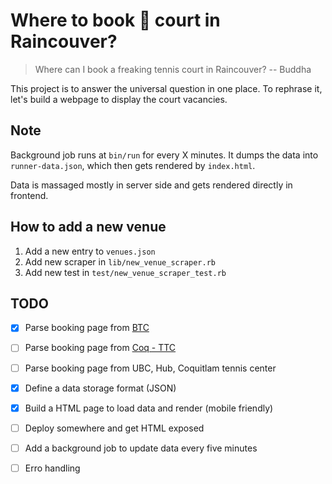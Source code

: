 # Where to book 🎾 court in Raincouver?

> Where can I book a freaking tennis court in Raincouver?
> -- Buddha

This project is to answer the universal question in one place.
To rephrase it, let's build a webpage to display the court vacancies.


## Note

Background job runs at `bin/run` for every X minutes. It dumps the data into `runner-data.json`, which then gets rendered by `index.html`.

Data is massaged mostly in server side and gets rendered directly in frontend.

## How to add a new venue

1. Add a new entry to `venues.json`
2. Add new scraper in `lib/new_venue_scraper.rb`
3. Add new test in `test/new_venue_scraper_test.rb`

## TODO

- [x] Parse booking page from [BTC](https://www.burnabytennis.ca/burnaby/home/readPage.do?id=141)
- [ ] Parse booking page from [Coq - TTC](http://coquitlam.thetenniscentre.ca/)
- [ ] Parse booking page from UBC, Hub, Coquitlam tennis center
- [x] Define a data storage format (JSON)
- [x] Build a HTML page to load data and render (mobile friendly)
- [ ] Deploy somewhere and get HTML exposed
- [ ] Add a background job to update data every five minutes
- [ ] Erro handling

